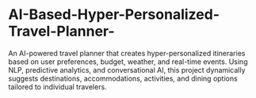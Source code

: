 # AI-Based-Hyper-Personalized-Travel-Planner-
An AI-powered travel planner that creates hyper-personalized itineraries based on user preferences, budget, weather, and real-time events. Using NLP, predictive analytics, and conversational AI, this project dynamically suggests destinations, accommodations, activities, and dining options tailored to individual travelers.
